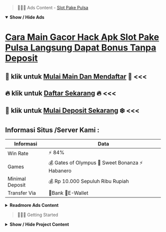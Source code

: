> :red_circle::red_circle::red_circle: Ads Content - [Slot Pake Pulsa](https://atom.io/packages/slot-pake-pulsa)

<details open><summary><b>Show / Hide Ads</b></summary>

# [Cara Main Gacor Hack Apk Slot Pake Pulsa Langsung Dapat Bonus Tanpa Deposit](https://atom.io/packages/slot-pake-pulsa)
## :gift: klik untuk [Mulai Main Dan Mendaftar](https://agentotoplay.net/promo/) :dart: <<< 
## :fire: klik untuk [Daftar Sekarang](https://agentotoplay.net/promo/) :fire: <<< 
## :8ball: klik untuk [Mulai Deposit Sekarang](https://agentotoplay.net/register/) :snowflake: <<< 

## Informasi Situs /Server Kami : 

| Informasi  | Data |
| ------------- | ------------- |
| Win Rate  | ⚡ 84% |
| Games  | 💰 Gates of Olympus 🔱 Sweet Bonanza ⚡ Habanero |
| Minimal Deposit  | 💰 Rp 10.000 Sepuluh Ribu Rupiah |
| Transfer Via  | 🏅Bank 🏅E-Wallet |

<details><summary><b>Readmore Ads Content</b></summary>

## Table Of Content
- [Rekomendasi Terbaik Agentotoplay](#agentotoplay)
- [Tutorial Lengkap Game Judi Slot Online](#game-judi-slot-online)
- [Download Apk Demo Bandar Judi Agentotoplay](#bandar-judi-agentotoplay)
- [Bocoran Terbaru Situs Game Slot Terpercaya](#situs-game-slot-terpercaya)
- [Tutorial Main Situs Slot Gacor 2022](#situs-slot-gacor-2022)
- [Situs Terpercaya Game Slot Pragmatic](#game-slot-pragmatic)
- [Hasil Hack Gacor Agen Toto Play](#agen-toto-play)
- [Agen Toto Situs Slot Gacor 2022](#situs-slot-gacor-2022)
- [Bet Kecil Bocoran Slot Gacor Hari Ini](#bocoran-slot-gacor-hari-ini)

## Agentotoplay
Apa untungnya bermain judi slot online? Permainan slot gacor mempunyai restan dari segi undang-undang main simpel, tidak sedikit opsi game sama bermacam-macam bonus dan ronde bonus tertertentu. Permainan ini jua tak memakan banyak waktu.
## Game Judi Slot Online
Slot Gacor Sweet Bonanza Game slot gacor pragmatis saat urutan kedua yakni Sweet Bonanza Xmas. Permainan sweet bonanza rtp menerima 96,51% berikut pengganda sampai-sampai 100x lipat menciptakan mainan slot online pencipta duit termudah. Bagi yang menyelidiki game serta tidak sedikit putaran gratis sweet bonanza yakni preferensi tepat pecinta RTP sebesar 96.51%.
## Bandar Judi Agentotoplay
Akses Bermain Mudah Dimanapun pula Kapanpun
Kelebihan utama selanjutnya yang paling dibutuhkan untuk para Anggota judi online dalam semua bumi yakni fasilitas jalan masuk untuk bermain. Siapa yang nggak bangga jika dapat permainan game judi online yang mampu diakses dimana terus-menerus lalu bila saja. Itulah renceh unggul yang dimiliki game slot online yang mampu anda terusan hanya menggunakan Smartphone maupun PC yang sudah terhubung ke jaringan internet.
## Situs Game Slot Terpercaya
Starlight Princess
Starlight Princess ini rilis 23 September 2021. Walaupun sedang kategori pendatang lantas namun pertunjukan ini pantas manjadi idola para pemain. Dengan mengusung tema putri kerajaan dengan grafis yang mengangkat membuat anda betah bermain. Dengan RTP 95.51% menciptakan kesempatan menjuarai pertunjukan bertambah ringan dengan pasti cuma gacor.
## Situs Slot Gacor 2022
Pilihan Game Beragam selanjutnya Banyak
Tidak seperti game judi online pada umumnya, mainan slot online ialah salah tunggal pertunjukan judi yang memiliki berbagai rupa bobot mainan judi online terbanyak. Oleh oleh itu inilah yang membuat para penjudi sangat menyukai pertunjukan slot jadi tidak membuat kebosanan jam bermain.
## Game Slot Pragmatic
Anda bisa merasakan sendiri jemaah benefit yang tersedia cuma pada situs agentotoplay sama kunjung berbaur beserta menjadi bagian dari kami. Cuma serta 1 akun, Kamu telah mampu menikmati jajaran daftar slot online sama total RTP dengan Volatilitas mencapai 97% yang berlisensi formal berstandar internasional. Keseluruhan daftar slot online teratas tersebut dapat Kamu jalan masuk pakai gampang via gadget yang Saudara miliki seperti HP, Tablet, Laptop, Hingga PC. Bukan sisa pula, kita menghadirkan sifat modern berbentuk customer service yang hendak melayani Kamu selama 24 jam nonstop demi menyampaikan kenaiman saat keahlian bermain game slot online Anda.

## Agen Toto Play
BAGAIMANA MENEMUKAN LINK SLOT GACOR HARI INI?
Banyak trik dapat dikerjakan agar mendapatkan link slot gacor musim ini. Salah tunggal tenggang paling gampang selama menyelidiki berlandaskan referensi serta rekomendasi terpercaya. Kamu sanggup kerosek selanjutnya temukan rekomendasi dari sumber terpercaya terbilang para player lain yang telah profesional selanjutnya berpengalaman.
## Situs Slot Gacor 2022
Bagaimana Memperbesar Kesempatan Anti Rungkad?
Rungkad mendefinisikan kekalahan. Bagi itu tentu bagi pengagum slot gacor online untuk memiliki strategi sah agar beruntung melawan bandar judi online. Agen judi online agentotoplay demi solusi agar memperkecil kekalahan Kamu serta menyampaikan winrate kemenangan tinggi untuk para pemainnya.
## Bocoran Slot Gacor Hari Ini
Pg Soft yaitu perusahaan yang merundingkan mainan mesin slot gacor 2022 serta grafik amat menarik serta menguntungkan. Pg Soft didefinisikan sebagai merek Pocket Games Soft yang diluncurkan di tahun 2015 lagi berbasis pada Valletta, Malta. Bisnis Judi slot sah telah terpopuler dalam Indonesia serta sudah memecahkan rekor mesin lot online terpopuler dalam Asia bersama Eropa. Sejak berdirinya perusahaan game ini, Sangat ringan sekali untuk seluruhnya orang Indonesia agar memperoleh ketengan dari permainan slot sama penyedia layanan spesifik ini.

</details>

</details>

> :red_circle::red_circle::red_circle: Getting Started

<details><summary><b>Show / Hide Project Content</b></summary>

#  Project Name / Title : 
ATPEngine Project #27
##  Getting Started : 
These instructions will get you a copy of the project up and running on your local machine for development and testing purposes. See deployment for notes on how to deploy the project on a live system.

##  Installation for ATPEngine Project #27 : 
A step by step guide that will tell you how to get the development environment up and running.
<ul><li>How to install #1</li><li>How to install #2</li><li>How to install #3</li><li>How to install #4</li><li>How to install #5</li><li>How to install #6</li></ul>

##  Usage : 
A few examples of useful commands and/or tasks.
<ul><li>Usage #1</li><li>Usage  #2</li><li>Usage  #3</li><li>Usage #4</li><li>Usage  #5</li><li>Usage  #6</li></ul>

##  Ads Links : 
Get To Know about our other ads.


[Bocoran Slot Admin Ter Sensasional](https://atom.io/packages/bocoran-slot-admin)

[Aplikasi Slot Online Server Indonesia](https://atom.io/packages/aplikasi-slot-online)

[Rtp Slot Harmonibet Gacor Hari Ini](https://atom.io/packages/rtp-slot-harmonibet)

[Pragmatik Slot Viral 2021](https://atom.io/packages/pragmatik-slot)

[Demo Pragmatic Slot Online 4D](https://atom.io/packages/demo-pragmatic-slot)

[Aplikasi Open Slot Free Spin No Deposit](https://atom.io/packages/aplikasi-open-slot)

[Slot Gratis New Member 100](https://atom.io/packages/slot-gratis)

[Slot Resmi Online Free](https://atom.io/packages/slot-resmi)

[Slot Joker123 Terpopuler](https://atom.io/packages/slot-joker123)

[Slot 4d Gacor Online Terpercaya](https://atom.io/packages/slot-4d-gacor)

[Jam Gacor Slot Bisa Chip](https://atom.io/packages/jam-gacor-slot)

[Slot Jitu Via Dana](https://atom.io/packages/slot-jitu)

[Slot Bet Online Terbaru](https://atom.io/packages/slot-bet)

[Slot Mahjong Koin Tukar Uang](https://atom.io/packages/slot-mahjong)

##  Additional Project That Can Be Usefull : 
Get To Know about our other projects.


[ATPEngine Project #10](https://atom.io/packages/atpengine-project-10)

[ATPEngine Project #52](https://atom.io/packages/atpengine-project-52)

[ATPEngine Project #13](https://atom.io/packages/atpengine-project-13)

[ATPEngine Project #86](https://atom.io/packages/atpengine-project-86)

[ATPEngine Project #38](https://atom.io/packages/atpengine-project-38)

[ATPEngine Project #89](https://atom.io/packages/atpengine-project-89)

##  Master Project : 
Incase you want to know more about our master project, please visit [ATPEngine Home Project](https://atom.io/packages/atpengine-home-project)

</details>
